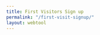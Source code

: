 ```yaml
---
title: First Visitors Sign up
permalink: "/first-visit-signup/"
layout: webtool
---
```


<div class='container bg-light my-4 p-4'>

 <script src="https://widgets.healcode.com/javascripts/healcode.js"></script>

<healcode-widget data-type="prospects" data-widget-partner="object" data-widget-id="1f2447148a4" data-widget-version="0"></healcode-widget>

</div>
